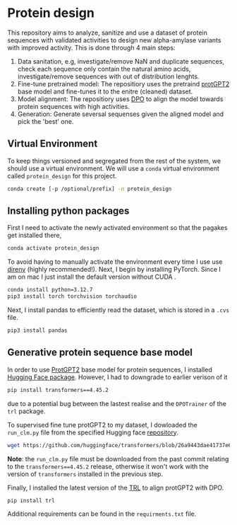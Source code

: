 # Protein design
This repository aims to analyze, sanitize and use a dataset of protein sequences with validated activities to design new alpha-amylase variants with improved activity. This is done through 4 main steps:
1. Data sanitation, e.g, investigate/remove NaN and duplicate sequences, check each sequence only contain the natural amino acids, investigate/remove sequences with out of distribution lenghts.
2. Fine-tune pretrained model: The repositiory uses the pretraind [protGPT2](https://huggingface.co/nferruz/ProtGPT2) base model and fine-tunes it to the enitre (cleaned) dataset.
3. Model alignment: The repositiory uses [DPO](https://huggingface.co/docs/trl/main/dpo_trainer) to align the model towards protein sequences with high activities.
4. Generation: Generate seversal sequenses given the aligned model and pick the 'best' one.      

## Virtual Environment

To keep things versioned and segregated from the rest of the system, we should
use a virtual environment. We will use a `conda` virtual environment called
`protein_design` for this project.

``` sh
conda create [-p /optional/prefix] -n protein_design
```

## Installing python packages
First I need to activate the newly activated environment so that the pagakes get installed there,
``` sh
conda activate protein_design
```
To avoid having to manually activate the environment every time I use use
[direnv](https://direnv.net/) (highly recommended!).
Next, I begin by installing PyTorch. Since I am on mac I just install the default version without CUDA .

``` sh
conda install python=3.12.7
pip3 install torch torchvision torchaudio
```
Next, I install pandas to efficiently read the dataset, which is stored in a `.cvs` file.

``` sh
pip3 install pandas
```
## Generative protein sequence base model 
In order to use [ProtGPT2](https://huggingface.co/nferruz/ProtGPT2) base model for protein sequences, I installed [Hugging Face package](https://huggingface.co/docs/transformers/installation). However, I had to downgrade to earlier verison of it   
``` sh
pip install transformers==4.45.2
```
due to a potential bug between the lastest realise and the `DPOTrainer` of the `trl` package.

To supervised fine tune protGPT2 to my dataset, I dowloaded the `run_clm.py` file from the specified Hugging face [repository](https://github.com/huggingface/transformers/blob/main).
```sh
wget https://github.com/huggingface/transformers/blob/26a9443dae41737e665910fbb617173e17a0cd18/examples/pytorch/language-modeling/run_clm.py
```
**Note**: the `run_clm.py` file must be downloaded from the past commit relating to the `transformers==4.45.2` release, otherwise it won't work with the version of `transformers` installed in the previous step.

Finally, I installed the latest version of the [TRL](https://huggingface.co/docs/trl/index) to align protGPT2 with DPO.
```sh
pip install trl
```
Additional requirements can be found in the `requirments.txt` file.


